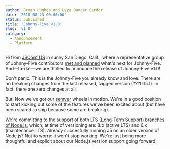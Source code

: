 ```yaml
---
author: Bryan Hughes and Lyza Danger Garder
date: '2018-08-23 00:00:00'
status: published
title: 'Johnny-Five v1.0'
slug: 'v1_0'
category:
  - Announcement
  - Platform
---
```


Hi from [JSConf US](https://2018.jsconf.us/) in sunny San Diego, Calif., where a representative group of Johnny-Five contributors [met and planned](https://github.com/rwaldron/johnny-five/issues/1463) what's next for Johnny-Five. And—ta-da!—we are thrilled to announce the release of Johnny-Five v1.0!

Don't panic. This is the Johnny-Five you already know and love. There are no breaking changes from the last released, tagged version (???0.15.1). In fact, there are zero changes at all.

But! Now we've got our [semver](https://semver.org/) wheels in motion. We're in a good position to start kicking out some of the features we've been excited about (but have been scared to ship because some are breaking).

We're committing to the support of both [LTS (Long-Term Support) branches of Node.js](https://github.com/nodejs/Release), which, at time of versioning are: 8.x (active LTS) and 6.x (maintenance LTS). Already succesfully running J5 on an older version of Node.js? Not to worry: it won't stop working. We're just being more thoughtful and explicit about our Node.js version support going forward.
